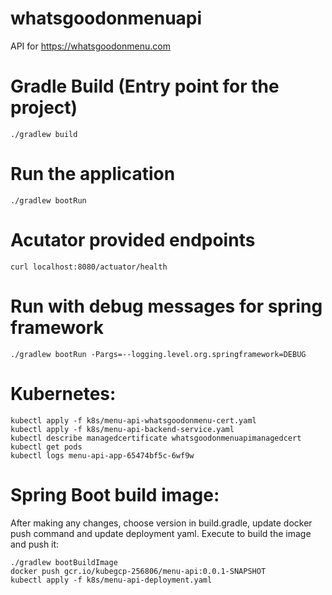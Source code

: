 # whatsgoodonmenuapi
API for https://whatsgoodonmenu.com

# Gradle Build (Entry point for the project)
```
./gradlew build
```
# Run the application
```
./gradlew bootRun
```

# Acutator provided endpoints
```
curl localhost:8080/actuator/health
```

# Run with debug messages for spring framework
```
./gradlew bootRun -Pargs=--logging.level.org.springframework=DEBUG
```

# Kubernetes:
```
kubectl apply -f k8s/menu-api-whatsgoodonmenu-cert.yaml
kubectl apply -f k8s/menu-api-backend-service.yaml
kubectl describe managedcertificate whatsgoodonmenuapimanagedcert
kubectl get pods
kubectl logs menu-api-app-65474bf5c-6wf9w 
```

# Spring Boot build image:
After making any changes, choose version in build.gradle, update docker push command and update deployment yaml. Execute to build the image and push it:
```
./gradlew bootBuildImage
docker push gcr.io/kubegcp-256806/menu-api:0.0.1-SNAPSHOT
kubectl apply -f k8s/menu-api-deployment.yaml
```